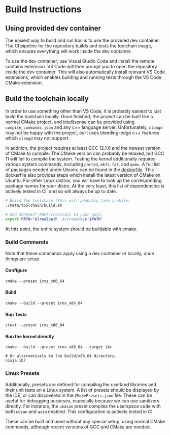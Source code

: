 # Build Instructions

## Using provided dev container

The easiest way to build and run Iros is to use the provided dev container. The CI pipeline for the repository builds
and tests the toolchain image, which ensures everything will work inside the dev container.

To use the dev container, use Visual Studio Code and install the remote contains extension. VS Code will then prompt you
to open the repository inside the dev container. This will also automatically install relevant VS Code extensions, which
enables building and running tests through the VS Code CMake extension.

## Build the toolchain locally

In order to use something other than VS Code, it is probably easiest to just build the toolchain locally. Once finished,
the project can be built like a normal CMake project, and intellisense can be provided using `compile_commands.json` and
any c++ language server. Unfortunately, `clangd` may not be happy with the project, as it uses bleeding-edge c++
features which `clangd` may not support.

In addition, the project requires at least GCC 12.1.0 and the newest version of CMake to compile. The CMake version can
probably be relaxed, but GCC 11 will fail to compile the system. Testing the kernel additionally requires various system
commands, including `parted`, `mkfs.fat`, and `qemu`. A full list of packages needed under Ubuntu can be found in the
[dockerfile](/meta/docker/Dockerfile). This dockerfile also provides steps which install the latest version of CMake on
Ubuntu. For other Linux distros, you will have to look up the corresponding package names for your distro. At the very
least, this list of dependencies is actively tested in CI, and so will always be up to date.

```sh
# Build the toolchain (this will probably take a while)
./meta/toolchain/build.sh

# Add $PROJECT_ROOT/cross/bin to your path.
export PATH="$(realpath .)/cross/bin:$PATH"
```

At this point, the entire system should be buildable with cmake.

### Build Commands

Note that these commands apply using a dev container or locally, once things are setup.

#### Configure

```
cmake --preset iros_x86_64
```

#### Build

```
cmake --build --preset iros_x86_64
```

#### Run Tests

```
ctest --preset iros_x86_64
```

#### Run the kernel directly

```
cmake --build --preset iros_x86_64 --target ibr

# Or alternatively in the build/x86_64 directory.
ninja ibr
```

### Linux Presets

Additionally, presets are defined for compiling the userland libraries and their unit tests on a Linux system. A list of
presets should be displayed by the IDE, or can discovered in the `CMakePresets.json` file. These can be useful for
debugging purposes, especially because we can use sanitizers directly. For instance, the `ubasan` preset compiles the
userspace code with both `ubsan` and `asan` enabled. This configuration is actively tested in CI.

These can be built and used without any special setup, using normal CMake commands, although recent versions of GCC and
CMake are needed.
